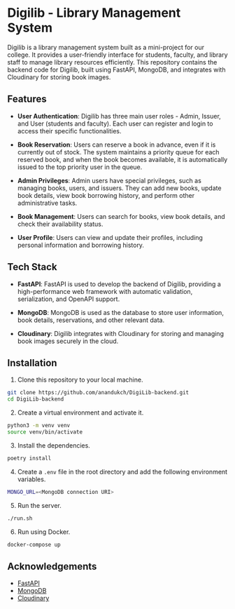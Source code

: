 # Digilib - Library Management System

Digilib is a library management system built as a mini-project for our college. It provides a user-friendly interface for students, faculty, and library staff to manage library resources efficiently. This repository contains the backend code for Digilib, built using FastAPI, MongoDB, and integrates with Cloudinary for storing book images.

## Features

- **User Authentication**: Digilib has three main user roles - Admin, Issuer, and User (students and faculty). Each user can register and login to access their specific functionalities.

- **Book Reservation**: Users can reserve a book in advance, even if it is currently out of stock. The system maintains a priority queue for each reserved book, and when the book becomes available, it is automatically issued to the top priority user in the queue.

- **Admin Privileges**: Admin users have special privileges, such as managing books, users, and issuers. They can add new books, update book details, view book borrowing history, and perform other administrative tasks.

- **Book Management**: Users can search for books, view book details, and check their availability status.

- **User Profile**: Users can view and update their profiles, including personal information and borrowing history.

## Tech Stack

- **FastAPI**: FastAPI is used to develop the backend of Digilib, providing a high-performance web framework with automatic validation, serialization, and OpenAPI support.

- **MongoDB**: MongoDB is used as the database to store user information, book details, reservations, and other relevant data.

- **Cloudinary**: Digilib integrates with Cloudinary for storing and managing book images securely in the cloud.

## Installation

1. Clone this repository to your local machine.

```bash
git clone https://github.com/anandukch/DigiLib-backend.git
cd DigiLib-backend
```

2. Create a virtual environment and activate it.

```bash
python3 -m venv venv
source venv/bin/activate
```

3. Install the dependencies.

```bash
poetry install
```


4. Create a `.env` file in the root directory and add the following environment variables.

```bash
MONGO_URL=<MongoDB connection URI>
```

5. Run the server.

```bash
./run.sh
```

6. Run using Docker.

```bash
docker-compose up
```


## Acknowledgements

- [FastAPI](https://fastapi.tiangolo.com/)
- [MongoDB](https://www.mongodb.com/)
- [Cloudinary](https://cloudinary.com/)




